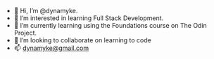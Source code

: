 - 👋 Hi, I’m @dynamyke.
- 👀 I’m interested in learning Full Stack Development.
- 🌱 I’m currently learning using the Foundations course on The Odin Project.
- 💞️ I’m looking to collaborate on learning to code
- 📫 dynamyke@gmail.com

<!---
dynamyke/dynamyke is a ✨ special ✨ repository because its `README.md` (this file) appears on your GitHub profile.
You can click the Preview link to take a look at your changes.
--->
